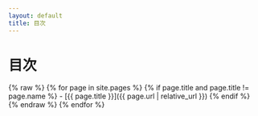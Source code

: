 ```yaml
---
layout: default
title: 目次
---
```


# 目次

{% raw %}
{% for page in site.pages %}
  {% if page.title and page.title != page.name %}
    - [{{ page.title }}]({{ page.url | relative_url }})
  {% endif %}
{% endraw %}
{% endfor %}
